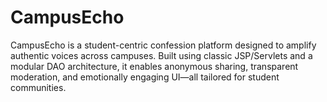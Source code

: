 # CampusEcho
CampusEcho is a student-centric confession platform designed to amplify authentic voices across campuses. Built using classic JSP/Servlets and a modular DAO architecture, it enables anonymous sharing, transparent moderation, and emotionally engaging UI—all tailored for student communities.
